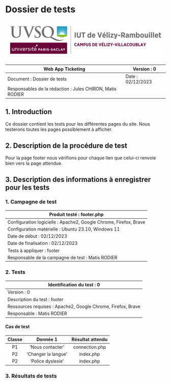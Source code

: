 # Dossier de tests

![logo_uvsq](../../annexes/logo_uvsq.png)

| Web App Ticketing                 | Version : 0             |
|--------------------------------------------|-------------------------|
| Document : Dossier de tests                | Date : 02/12/2023       |
| Responsables de la rédaction : Jules CHIRON, Matis RODIER |          |

## 1. Introduction

Ce dossier contient les tests pour les différentes pages du site.
Nous testerons toutes les pages possiblement à afficher.

## 2. Description de la procédure de test

Pour la page footer nous vérifions pour chaque lien que celui-ci renvoie bien vers la page attendue.

## 3. Description des informations à enregistrer pour les tests

### 1. Campagne de test

| Produit testé : footer.php                                 |
|-------------------------------------------------------------------------|
| Configuration logicielle : Apache2, Google Chrome, Firefox, Brave                   |
| Configuration matérielle : Ubuntu 23.10, Windows 11                     |
| Date de début : 02/12/2023                                              |
| Date de finalisation : 02/12/2023                                       |
| Tests à appliquer : footer|
| Responsable de la campagne de test : Matis RODIER                       |

### 2. Tests

| Identification du test : 0               |
|------------------------------------------|
| Version : 0                              |
| Description du test : footer |
| Ressources requises : Apache2, Google Chrome, Firefox, Brave   |
| Responsable : Matis  RODIER             |

#### Cas de test

| Classe | Donnée 1 |   Résultat attendu    |
|:------:|:--------:|:----------------:|
|   P1   |         ‘Nous contacter’           |          connection.php         |
|   P2   |        ‘Changer la langue’           |          index.php            |
|   P2   |        ‘Police dyslexie’           |          index.php            |

### 3. Résultats de tests
